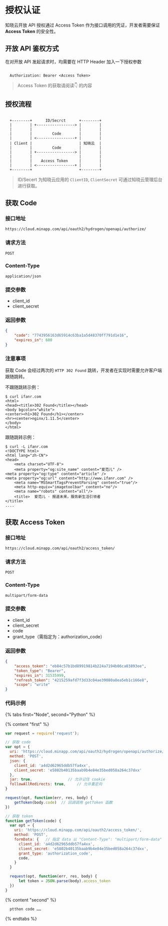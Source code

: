 # 授权认证

知晓云开放 API 授权通过 Access Token 作为接口调用的凭证，开发者需要保证 **Access Token** 的安全性。

## 开放 API 鉴权方式

在对开放 API 发起请求时，均需要在 HTTP Header 加入一下授权参数

```

  Authorization: Bearer <Access Token>

```

> Access Token 的获取请阅读👇 的内容


## 授权流程

```

  +--------+      ID/Secrct      +--------+
  |        | +-----------------> |        |
  |        |                     |        |
  |        |         Code        |        |
  |        | <-----------------+ |        |
  | Client |                     | 知晓云  |
  |        |         Code        |        |
  |        | +-----------------> |        |
  |        |                     |        |
  |        |    Access Token     |        |
  |        | <-----------------+ |        |
  +--------+                     +--------+

```

> ID/Secert 为知晓云应用的 `ClientID`, `ClientSecret` 可通过知晓云管理后台进行获取。

## 获取 Code

### 接口地址

`https://cloud.minapp.com/api/oauth2/hydrogen/openapi/authorize/`

### 请求方法

`POST`

### Content-Type

`application/json`

### 提交参数

  - client_id
  - client_secret

### 返回参数

```json
{
    "code": "7743956163d65914c63ba1a5d48370ff791d1e16",
    "expires_in": 600
}
```

### 注意事项

获取 Code 会经过两次的 `HTTP 302 Found` 跳转，开发者在实现时需要允许客户端跟随跳转。

不跟随跳转示例：

```
$ curl ifanr.com
<html>
<head><title>302 Found</title></head>
<body bgcolor="white">
<center><h1>302 Found</h1></center>
<hr><center>nginx/1.11.5</center>
</body>
</html>
```

跟随跳转示例：

```
$ curl -L ifanr.com
<!DOCTYPE html>
<html lang="zh-CN">
<head>
    <meta charset="UTF-8">
    <meta property="og:site_name" content="爱范儿" />
<meta property="og:type" content="article" />
<meta property="og:url" content="http://www.ifanr.com" />
    <meta name="MSSmartTagsPreventParsing" content="true"/>
    <meta http-equiv="imagetoolbar" content="no"/>
    <meta name="robots" content="all"/>
    <title>  爱范儿 · 报道未来，服务新生活引领者
</title>
....
```

## 获取 Access Token

### 接口地址

`https://cloud.minapp.com/api/oauth2/access_token/`

### 请求方法

`POST`

### Content-Type

`multipart/form-data`

### 提交参数

  - client_id
  - client_secret
  - code
  - grant_type（需指定为：authorization_code）

### 返回参数

```json
{
    "access_token": "eb84c57b1bd89919814b224a7194b06ca03893ee",
    "token_type": "Bearer",
    "expires_in": 31535999,
    "refresh_token": "4215259afd7f3d33c04ae39080a8ea5eb1c166e8",
    "scope": "write"
}
```

### 代码示例 

{% tabs first="Node", second="Python" %}

{% content "first" %}

  ```js
  var request = require('request');

  // 获取 code
  var opt = {
    uri: 'https://cloud.minapp.com/api/oauth2/hydrogen/openapi/authorize/',
    method: 'POST',
    json: {
      client_id: 'a4d2d62965ddb57fa4xx',
      client_secret: 'e5802b40135baab9b4e84e35bed058a264c37dxx'
    },
    jar: true,                // 允许记住 cookie 
    followAllRedirects: true,     // 允许重定向
  }

  request(opt, function(err, res, body) {
      getToken(body.code)  // 回调调用 getToken 函数
  })

  // 获取 token
  function getToken(code) {
    var opt = {
      uri: 'https://cloud.minapp.com/api/oauth2/access_token/',
      method: 'POST',
      formData: {   // 指定 data 以 "Content-Type": "multipart/form-data" 传送
        client_id: 'a4d2d62965ddb57fa4xx',
        client_secret: 'e5802b40135baab9b4e84e35bed058a264c37dxx',
        grant_type: 'authorization_code',
        code,
      }
    }

    request(opt, function(err, res, body) {
        let token = JSON.parse(body).access_token
    })
  }
  ```

{% content "second" %}

  ```python
    ptthon code ……
  ```

{% endtabs %}